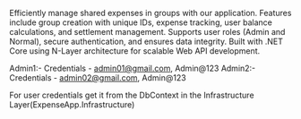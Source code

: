 Efficiently manage shared expenses in groups with our application. Features include group creation with unique IDs, expense tracking, user balance calculations, and settlement management. Supports user roles (Admin and Normal), secure authentication, and ensures data integrity. Built with .NET Core using N-Layer architecture for scalable Web API development.

Admin1:- Credentials - admin01@gmail.com, Admin@123  Admin2:- Credentials - admin02@gmail.com, Admin@123

For user credentials get it from the DbContext in the Infrastructure Layer(ExpenseApp.Infrastructure)
